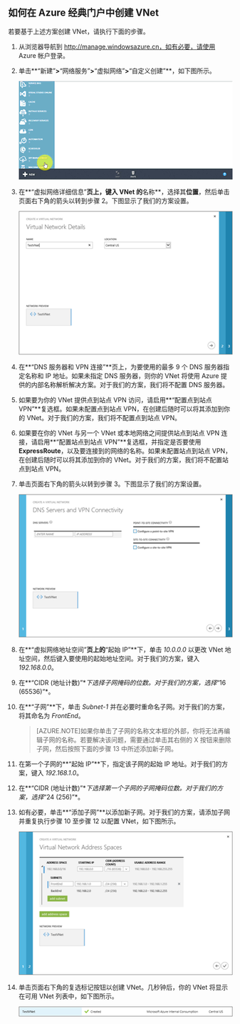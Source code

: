 ## 如何在 Azure 经典门户中创建 VNet

若要基于上述方案创建 VNet，请执行下面的步骤。

1. 从浏览器导航到 http://manage.windowsazure.cn，如有必要，请使用 Azure 帐户登录。
2. 单击**“新建”**>**“网络服务”**>**“虚拟网络”**>**“自定义创建”**，如下图所示。

	![在经典门户中创建 VNet](./media/virtual-networks-create-vnet-classic-portal-include/vnet-create-portal-figure1.gif)

3. 在**“虚拟网络详细信息”**页上，键入 VNet 的**名称**，选择其**位置**，然后单击页面右下角的箭头以转到步骤 2。下图显示了我们的方案设置。

	![“虚拟网络详细信息”页](./media/virtual-networks-create-vnet-classic-portal-include/vnet-create-portal-figure2.png)

4. 在**“DNS 服务器和 VPN 连接”**页上，为要使用的最多 9 个 DNS 服务器指定名称和 IP 地址。如果未指定 DNS 服务器，则你的 VNet 将使用 Azure 提供的内部名称解析解决方案。对于我们的方案，我们将不配置 DNS 服务器。
5. 如果要为你的 VNet 提供点到站点 VPN 访问，请启用**“配置点到站点 VPN”**复选框。如果未配置点到站点 VPN，在创建后随时可以将其添加到你的 VNet。对于我们的方案，我们将不配置点到站点 VPN。
6. 如果要在你的 VNet 与另一个 VNet 或本地网络之间提供站点到站点 VPN 连接，请启用**“配置站点到站点 VPN”**复选框，并指定是否要使用 **ExpressRoute**，以及要连接到的网络的名称。如果未配置站点到站点 VPN，在创建后随时可以将其添加到你的 VNet。对于我们的方案，我们将不配置站点到站点 VPN。
7. 单击页面右下角的箭头以转到步骤 3。下图显示了我们的方案设置。

	![“DNS 服务器和 VPN 连接”页](./media/virtual-networks-create-vnet-classic-portal-include/vnet-create-portal-figure3.png)

8. 在**“虚拟网络地址空间”**页上的**“起始 IP”**下，单击 *10.0.0.0* 以更改 VNet 地址空间，然后键入要使用的起始地址空间。对于我们的方案，键入 *192.168.0.0*。
9. 在**“CIDR (地址计数)”**下选择子网掩码的位数。对于我们的方案，选择*“16 (65536)”*。
10. 在**“子网”**下，单击 *Subnet-1* 并在必要时重命名子网。对于我们的方案，将其命名为 *FrontEnd*。

	>[AZURE.NOTE]如果你单击了子网的名称文本框的外部，你将无法再编辑子网的名称。若要解决该问题，需要通过单击其右侧的 X 按钮来删除子网，然后按照下面的步骤 13 中所述添加新子网。

11. 在第一个子网的**“起始 IP”**下，指定该子网的起始 IP 地址。对于我们的方案，键入 *192.168.1.0*。
12. 在**“CIDR (地址计数)”**下选择第一个子网的子网掩码位数。对于我们的方案，选择*“24 (256)”*。
13. 如有必要，单击**“添加子网”**以添加新子网。对于我们的方案，请添加子网并重复执行步骤 10 至步骤 12 以配置 VNet，如下图所示。

	![“虚拟网络地址空间”页](./media/virtual-networks-create-vnet-classic-portal-include/vnet-create-portal-figure4.png)

14. 单击页面右下角的复选标记按钮以创建 VNet。几秒钟后，你的 VNet 将显示在可用 VNet 列表中，如下图所示。

	![新建虚拟网络](./media/virtual-networks-create-vnet-classic-portal-include/vnet-create-portal-figure5.png)

<!---HONumber=69-->